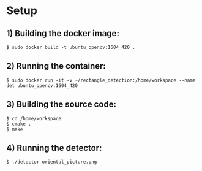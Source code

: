 
# Setup
## 1) Building the docker image:
`$ sudo docker build -t ubuntu_opencv:1604_420 .`

## 2) Running the container:
`$ sudo docker run -it -v ~/rectangle_detection:/home/workspace --name det ubuntu_opencv:1604_420`

## 3) Building the source code:
```
$ cd /home/workspace
$ cmake .
$ make
```

## 4) Running the detector:
`$ ./detector oriental_picture.png`


